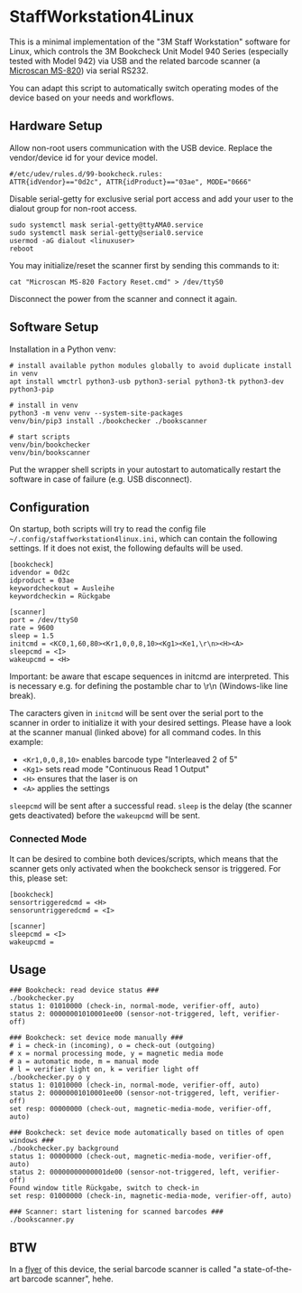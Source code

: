 # StaffWorkstation4Linux
This is a minimal implementation of the "3M Staff Workstation" software for Linux, which controls the 3M Bookcheck Unit Model 940 Series (especially tested with Model 942) via USB and the related barcode scanner (a [Microscan MS-820](https://files.microscan.com/downloadcenter/ms820manual.pdf)) via serial RS232.

You can adapt this script to automatically switch operating modes of the device based on your needs and workflows.

## Hardware Setup
Allow non-root users communication with the USB device. Replace the vendor/device id for your device model.

```
#/etc/udev/rules.d/99-bookcheck.rules:
ATTR{idVendor}=="0d2c", ATTR{idProduct}=="03ae", MODE="0666"
```

Disable serial-getty for exclusive serial port access and add your user to the dialout group for non-root access.
```
sudo systemctl mask serial-getty@ttyAMA0.service
sudo systemctl mask serial-getty@serial0.service
usermod -aG dialout <linuxuser>
reboot
```

You may initialize/reset the scanner first by sending this commands to it:
```
cat "Microscan MS-820 Factory Reset.cmd" > /dev/ttyS0
```
Disconnect the power from the scanner and connect it again.

## Software Setup
Installation in a Python venv:
```
# install available python modules globally to avoid duplicate install in venv
apt install wmctrl python3-usb python3-serial python3-tk python3-dev python3-pip

# install in venv
python3 -m venv venv --system-site-packages
venv/bin/pip3 install ./bookchecker ./bookscanner

# start scripts
venv/bin/bookchecker
venv/bin/bookscanner
```

Put the wrapper shell scripts in your autostart to automatically restart the software in case of failure (e.g. USB disconnect).

## Configuration
On startup, both scripts will try to read the config file `~/.config/staffworkstation4linux.ini`, which can contain the following settings. If it does not exist, the following defaults will be used.
```
[bookcheck]
idvendor = 0d2c
idproduct = 03ae
keywordcheckout = Ausleihe
keywordcheckin = Rückgabe

[scanner]
port = /dev/ttyS0
rate = 9600
sleep = 1.5
initcmd = <KC0,1,60,80><Kr1,0,0,8,10><Kg1><Ke1,\r\n><H><A>
sleepcmd = <I>
wakeupcmd = <H>
```

Important: be aware that escape sequences in initcmd are interpreted. This is necessary e.g. for defining the postamble char to \r\n (Windows-like line break).

The caracters given in `initcmd` will be sent over the serial port to the scanner in order to initialize it with your desired settings. Please have a look at the scanner manual (linked above) for all command codes. In this example:
- `<Kr1,0,0,8,10>` enables barcode type "Interleaved 2 of 5"
- `<Kg1>` sets read mode "Continuous Read 1 Output"
- `<H>` ensures that the laser is on
- `<A>` applies the settings

`sleepcmd` will be sent after a successful read. `sleep` is the delay (the scanner gets deactivated) before the `wakeupcmd` will be sent.

### Connected Mode
It can be desired to combine both devices/scripts, which means that the scanner gets only activated when the bookcheck sensor is triggered. For this, please set:
```
[bookcheck]
sensortriggeredcmd = <H>
sensoruntriggeredcmd = <I>

[scanner]
sleepcmd = <I>
wakeupcmd =
```

## Usage
```
### Bookcheck: read device status ###
./bookchecker.py
status 1: 01010000 (check-in, normal-mode, verifier-off, auto)
status 2: 00000001010001ee00 (sensor-not-triggered, left, verifier-off)

### Bookcheck: set device mode manually ###
# i = check-in (incoming), o = check-out (outgoing)
# x = normal processing mode, y = magnetic media mode
# a = automatic mode, m = manual mode
# l = verifier light on, k = verifier light off
./bookchecker.py o y
status 1: 01010000 (check-in, normal-mode, verifier-off, auto)
status 2: 00000001010001ee00 (sensor-not-triggered, left, verifier-off)
set resp: 00000000 (check-out, magnetic-media-mode, verifier-off, auto)

### Bookcheck: set device mode automatically based on titles of open windows ###
./bookchecker.py background
status 1: 00000000 (check-out, magnetic-media-mode, verifier-off, auto)
status 2: 00000000000001de00 (sensor-not-triggered, left, verifier-off)
Found window title Rückgabe, switch to check-in
set resp: 01000000 (check-in, magnetic-media-mode, verifier-off, auto)

### Scanner: start listening for scanned barcodes ###
./bookscanner.py
```

## BTW
In a [flyer](https://multimedia.3m.com/mws/media/602271O/940-series-bookcheck.pdf) of this device, the serial barcode scanner is called "a state-of-the-art barcode scanner", hehe.
